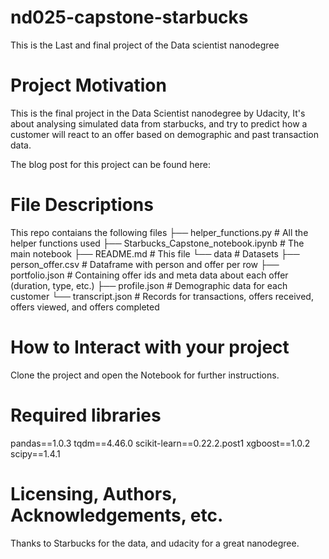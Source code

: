 # nd025-capstone-starbucks
This is the Last and final project of the Data scientist nanodegree


# Project Motivation
This is the final project in the Data Scientist nanodegree by Udacity,
It's about analysing simulated data from starbucks, and try to predict
how a customer will react to an offer based on demographic and past
transaction data.

The blog post for this project can be found here: <to be inserted when published>

# File Descriptions
This repo contaians the following files 
├── helper_functions.py                 # All the helper functions used
├── Starbucks_Capstone_notebook.ipynb   # The main notebook 
├── README.md                           # This file
└── data                    # Datasets
    ├── person_offer.csv    # Dataframe with person and offer per row
    ├── portfolio.json      # Containing offer ids and meta data about each offer (duration, type, etc.)
    ├── profile.json        # Demographic data for each customer
    └── transcript.json     # Records for transactions, offers received, offers viewed, and offers completed

# How to Interact with your project
Clone the project and open the Notebook for further instructions.

# Required libraries
pandas==1.0.3
tqdm==4.46.0
scikit-learn==0.22.2.post1
xgboost==1.0.2
scipy==1.4.1

# Licensing, Authors, Acknowledgements, etc.
Thanks to Starbucks for the data, and udacity for a great nanodegree.
